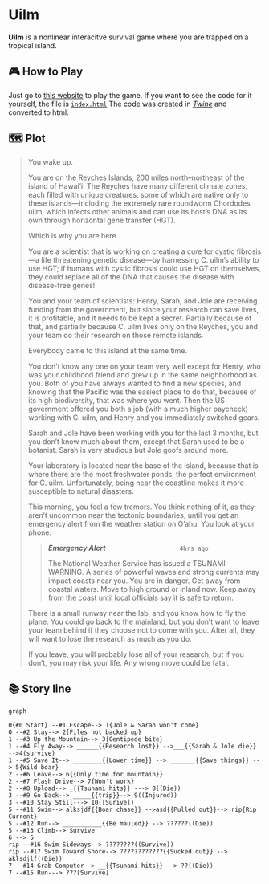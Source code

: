 # Uilm
**Uilm** is a nonlinear interacitve survival game where you are trapped on a tropical island.

## 🎮 How to Play
Just go to [this website](https://Sim3-14159.github.io/Uilm) to play the game. If you want to see the code for it yourself, the file is [`index.html`](index.html) The code was created in [*Twine*](https://twinery.org) and converted to html.

## 🗺️ Plot

> You wake up. 
> 
> You are on the Reyches Islands, 200 miles north–northeast of the island of Hawai’i. The Reyches have many different climate zones, each filled with unique creatures, some of which are native only to these islands—including the extremely rare roundworm Chordodes uilm, which infects other animals and can use its host’s DNA as its own through horizontal gene transfer (HGT).
> 
> Which is why you are here.
> 
> You are a scientist that is working on creating a cure for cystic fibrosis—a life threatening genetic disease—by harnessing C. uilm’s ability to use HGT; if humans with cystic fibrosis could use HGT on themselves, they could replace all of the DNA that causes the disease with disease-free genes!
> 
> You and your team of scientists: Henry, Sarah, and Jole are receiving funding from the government, but since your research can save lives, it is profitable, and it needs to be kept a secret. Partially because of that, and partially because C. uilm lives only on the Reyches, you and your team do their research on those remote islands.
> 
> Everybody came to this island at the same time.
> 
> You don’t know any one on your team very well except for Henry, who was your childhood friend and grew up in the same neighborhood as you. Both of you have always wanted to find a new species, and knowing that the Pacific was the easiest place to do that, because of its high biodiversity, that was where you went. Then the US government offered you both a job (with a much higher paycheck) working with C. uilm, and Henry and you immediately switched gears.
> 
> Sarah and Jole have been working with you for the last 3 months, but you don’t know much about them, except that Sarah used to be a botanist. Sarah is very studious but Jole goofs around more.
> 
> Your laboratory is located near the base of the island, because that is where there are the most freshwater ponds, the perfect environment for C. uilm. Unfortunately, being near the coastline makes it more susceptible to natural disasters. 
> 
> This morning, you feel a few tremors. You think nothing of it, as they aren’t uncommon near the tectonic boundaries, until you get an emergency alert from the weather station on O’ahu. You look at your phone:
> 
>> ***Emergency Alert*** &emsp; &emsp; &emsp; &emsp; &emsp; &emsp; &emsp; &emsp;  `4hrs ago`
>> 
>>  The National Weather Service has issued a TSUNAMI WARNING. A series of powerful waves and strong currents may impact coasts near you. You are in danger. Get away from coastal waters. Move to high ground or inland now. Keep away from the coast until local officials say it is safe to return.
>
> There is a small runway near the lab, and you know how to fly the plane. You could go back to the mainland, but you don’t want to leave your team behind if they choose not to come with you. After all, they will want to lose the research as much as you do. 
> 
> If you leave, you will probably lose all of your research, but if you don’t, you may risk your life. Any wrong move could be fatal.


## 📚 Story line
```mermaid
graph

0{#0 Start} --#1 Escape--> 1{Jole & Sarah won't come}
0 --#2 Stay--> 2{Files not backed up}
1 --#3 Up the Mountain--> 3{Centipede bite}
1 --#4 Fly Away--> ______{{Research lost}} -->___{{Sarah & Jole die}} -->4(survive)
1 --#5 Save It--> ________{{Lower time}} --> _______{{Save things}} --> 5{Wild boar}
2 --#6 Leave--> 6{{Only time for mountain}}
2 --#7 Flash Drive--> 7{Won't work}
2 --#8 Upload--> _{{Tsunami hits}} ---> 8((Die))
3 --#9 Go Back--> _____{{trip}}--> 9((Injured))
3 --#10 Stay Still---> 10([Surive])
5 --#11 Swim--> alksjdf{{Boar chase}} -->asd{{Pulled out}}--> rip{Rip Current}
5 --#12 Run--> ___________{{Be mauled}} --> ??????((Die))
5 --#13 Climb--> Survive
6 --> 5
rip --#16 Swim Sideways--> ????????((Survive))
rip --#17 Swim Toward Shore--> ????????????{{Sucked out}} --> aklsdjlf((Die))
7 --#14 Grab Computer--> __{{Tsunami hits}} --> ??((Die))
7 --#15 Run---> ???[Survive]
```
